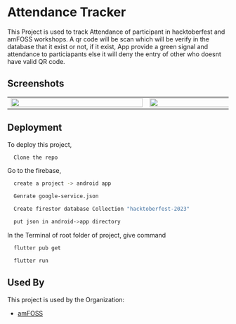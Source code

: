 
# Attendance Tracker

This Project is used to track Attendance of participant in hacktoberfest and amFOSS workshops. A qr code will be scan which will be verify in the database that it exist or not, if it exist, App provide a green signal and attendance to particiapants else it will deny the entry of other who doesnt have valid QR code.


## Screenshots

<table border="0">
  <tr>
    <td>
<img src="https://user-images.githubusercontent.com/85174423/227800498-0ef047ce-fdc1-49a5-ac7e-08223827c7b4.jpg" height="20%" width="300"/>
    </td>
    <td>
<img src="https://user-images.githubusercontent.com/85174423/227800528-03cdbc22-60af-40df-b138-260476e56541.jpg" height="20%" width="300"/>
    </td>
    <td>
<img src="https://user-images.githubusercontent.com/85174423/227800625-42bd2d8f-2364-4ba6-9ffd-527ec8ec3e78.jpg" height="20%" width="300"/>
    </td>
  </tr>
  </table>

## Deployment

To deploy this project,  

```bash
  Clone the repo
```
Go to the firebase,

```bash
  create a project -> android app
```

```bash
  Genrate google-service.json
```
```bash
  Create firestor database Collection "hacktoberfest-2023"
```
```bash
  put json in android->app directory
```

In the Terminal of root folder of project, give command
```bash
  flutter pub get
```

```bash
  flutter run
```

## Used By

This project is used by the Organization:

- [amFOSS](https://gitlab.com/amfoss)



